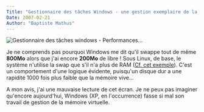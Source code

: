 ```yaml
---
Title: "Gestionnaire des tâches Windows - une gestion exemplaire de la mémoire ?"
Date: 2007-02-21
Author: "Baptiste Mathus"
---
```




![Gestionnaire des tâches windows -
Performances...](/dotclear/public/images/gestionnaire-taches-windows.PNG)

Je ne comprends pas pourquoi Windows me dit qu'il swappe tout de même
**800Mo** alors que j'ai encore **200Mo** de libre ! Sous Linux, de
base, le système n'utilise la swap que s'il n'a plus de RAM ([Cf. cet
exemple](/blog/post/2005/01/06/111-ah-ben-ca-va-mieux-maintenant)).
C'est un comportement d'une logique évidente, puisqu'un disque dur a une
rapidité 1000 fois plus faible que la mémoire vive...

A mon avis, j'ai une mauvaise lecture de cet écran. Je ne peux pas
imaginer qu'encore aujourd'hui, Windows (XP, en l'occurrence) fasse si
mal son travail de gestion de la mémoire virtuelle.

